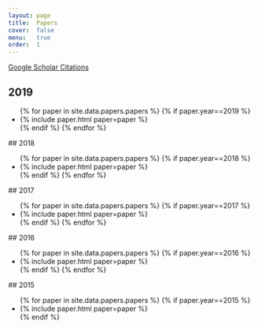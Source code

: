 ```yaml
---
layout: page
title:  Papers
cover:  false
menu:   true
order:  1
---
```

[Google Scholar Citations](https://scholar.google.com/citations?user=fXsHJXkAAAAJ)
## 2019 
<ul>
{% for paper in site.data.papers.papers %}
 {% if paper.year==2019 %}
  <li>{% include paper.html paper=paper %}</li>
 {% endif %}
{% endfor %}
</ul> 
## 2018
<ul>
{% for paper in site.data.papers.papers %}
 {% if paper.year==2018 %}
  <li>{% include paper.html paper=paper %}</li>
 {% endif %}
{% endfor %}
</ul> 
## 2017
<ul>
{% for paper in site.data.papers.papers %}
 {% if paper.year==2017 %}
  <li>{% include paper.html paper=paper %}</li>
 {% endif %}
{% endfor %}
</ul> 
## 2016
<ul>
{% for paper in site.data.papers.papers %}
 {% if paper.year==2016 %}
  <li>{% include paper.html paper=paper %}</li>
 {% endif %}
{% endfor %}
</ul> 
## 2015
<ul>
{% for paper in site.data.papers.papers %}
 {% if paper.year==2015 %}
  <li>{% include paper.html paper=paper %}</li>
 {% endif %} 
</ul>

